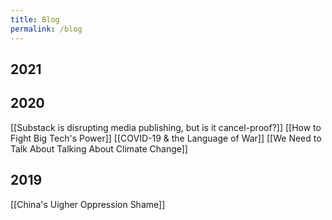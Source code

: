 ```yaml
---
title: Blog
permalink: /blog
---
```

## 2021

## 2020
[[Substack is disrupting media publishing, but is it cancel-proof?]]
[[How to Fight Big Tech's Power]]
[[COVID-19 & the Language of War]]
[[We Need to Talk About Talking About Climate Change]]

## 2019
[[China's Uigher Oppression Shame]]
